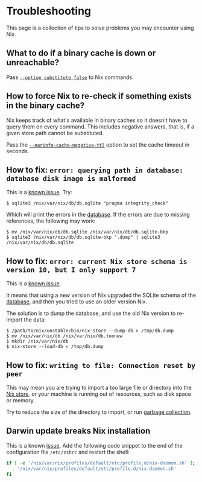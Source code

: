 # Troubleshooting

This page is a collection of tips to solve problems you may encounter using Nix.

## What to do if a binary cache is down or unreachable?

Pass [`--option substitute false`](https://nix.dev/manual/nix/stable/command-ref/conf-file#conf-substitute) to Nix commands.

## How to force Nix to re-check if something exists in the binary cache?

Nix keeps track of what's available in binary caches so it doesn't have to query them on every command.
This includes negative answers, that is, if a given store path cannot be substituted.

Pass the [`--narinfo-cache-negative-ttl`](https://nix.dev/manual/nix/stable/command-ref/conf-file.html#conf-narinfo-cache-negative-ttl) option to set the cache timeout in seconds.

## How to fix: `error: querying path in database: database disk image is malformed`

This is a [known issue](https://github.com/NixOS/nix/issues/1353).
Try:

```shell-session
$ sqlite3 /nix/var/nix/db/db.sqlite "pragma integrity_check"
```

Which will print the errors in the [database](https://nix.dev/manual/nix/stable/glossary#gloss-nix-database).
If the errors are due to missing references, the following may work:

```shell-session
$ mv /nix/var/nix/db/db.sqlite /nix/var/nix/db/db.sqlite-bkp
$ sqlite3 /nix/var/nix/db/db.sqlite-bkp ".dump" | sqlite3 /nix/var/nix/db/db.sqlite
```

## How to fix: `error: current Nix store schema is version 10, but I only support 7`

This is a [known issue](https://github.com/NixOS/nix/issues/1251).

It means that using a new version of Nix upgraded the SQLite schema of the [database](https://nix.dev/manual/nix/stable/glossary#gloss-nix-database), and then you tried to use an older version Nix.

The solution is to dump the database, and use the old Nix version to re-import the data:

```shell-session
$ /path/to/nix/unstable/bin/nix-store --dump-db > /tmp/db.dump
$ mv /nix/var/nix/db /nix/var/nix/db.toonew
$ mkdir /nix/var/nix/db
$ nix-store --load-db < /tmp/db.dump
```

## How to fix: `writing to file: Connection reset by peer`

This may mean you are trying to import a too large file or directory into the [Nix store](https://nix.dev/manual/nix/stable/glossary#gloss-store), or your machine is running out of resources, such as disk space or memory.

Try to reduce the size of the directory to import, or run [garbage collection](https://nix.dev/manual/nix/stable/command-ref/nix-collect-garbage).

## Darwin update breaks Nix installation

This is a known [issue](https://github.com/NixOS/nix/issues/3616). Add the following code snippet to the end of the configuration file `/etc/zshrc` and restart the shell:

```bash
if [ -e '/nix/var/nix/profiles/default/etc/profile.d/nix-daemon.sh' ]; then
  . '/nix/var/nix/profiles/default/etc/profile.d/nix-daemon.sh'
fi
```
